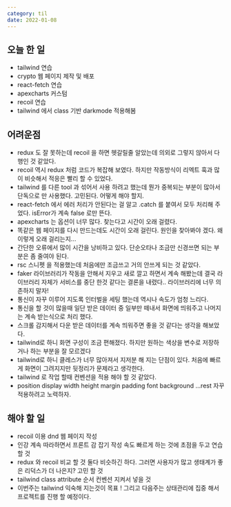 ```yaml
---
category: til
date: 2022-01-08
---
```


## 오늘 한 일

- tailwind 연습
- crypto 웹 페이지 제작 및 배포
- react-fetch 연습
- apexcharts 커스텀
- recoil 연습
- tailwind 에서 class 기반 darkmode 적용해봄

## 어려운점

- redux 도 잘 못하는데 recoil 을 하면 헷갈릴줄 알았는데 의외로 그렇지 않아서 다행인 것 같았다.
- recoil 역시 redux 처럼 코드가 복잡해 보였다. 하지만 작동방식이 리엑트 훅과 많이 비슷해서 적응은 빨리 할 수 있었다.
- tailwind 를 다른 tool 과 섞어서 사용 하려고 했는데 뭔가 중복되는 부분이 많아서 단독으로 만 사용했다. 고민된다. 어떻게 해야 할지.
- react-fetch 에서 에러 처리가 안된다는 걸 알고 .catch 를 붙여서 모두 처리해 주었다. isError가 계속 false 로만 뜬다.
- apexcharts 는 옵션이 너무 많다. 찾는다고 시간이 오래 걸렸다.
- 똑같은 웹 페이지를 다시 만드는데도 시간이 오래 걸린다. 원인을 찾아봐야 겠다. 왜 이렇게 오래 걸리는지...
- 간단한 오류에서 많이 시간을 낭비하고 있다. 단순오타나 조금만 신경쓰면 되는 부분은 좀 줄여야 된다.
- rsc 스니펫 을 적용했는데 처음에만 조금쓰고 거의 안쓰게 되는 것 같았다.
- faker 라이브러리가 작동을 안해서 지우고 새로 깔고 하면서 계속 해봤는데 결국 라이브러리 자체가 서비스를 중단 한것 같다는 결론을 내렸다.. 라이브러리에 너무 의존하지 말자!
- 통신이 자꾸 이루어 지도록 인터벌을 세팅 했는데 역시나 속도가 엄청 느리다.
- 통신을 할 것이 많을때 일단 받은 데이터 중 일부만 떼내서 화면에 띄워주고 나머지는 계속 받는식으로 처리 했다.
- 스크롤 감지해서 다운 받은 데이터를 계속 띄워주면 좋을 것 같다는 생각을 해보았다.
- tailwind로 하니 화면 구성이 조금 편해졌다. 하지만 원하는 색상을 변수로 저장하거나 하는 부분을 잘 모르겠다
- tailwind로 하니 클레스가 너무 많아져서 지저분 해 지는 단점이 있다. 처음에 빠르게 화면이 그려지지만 뒷정리가 문제라고 생각한다.
- tailwind 로 작업 할때 컨벤션을 적용 해야 할 것 같았다.
- position display width height margin padding font background ...rest 자꾸 적용하려고 노력하자.

## 해야 할 일

- recoil 이용 dnd 웹 페이지 작성
- 인강 계속 따라하면서 프론트 감 잡기 작성 속도 빠르게 하는 것에 초점을 두고 연습 할 것
- redux 와 recoil 비교 할 것 둘다 비슷하긴 하다. 그러면 사용자가 많고 생태계가 좋은 리덕스가 더 나은지? 고민 할 것
- tailwind class attribute 순서 컨벤션 지켜서 넣을 것
- 이번주는 tailwind 익숙해 지는것이 목표 ! 그리고 다음주는 상태관리에 집중 해서 프로젝트를 진행 할 예정이다.
